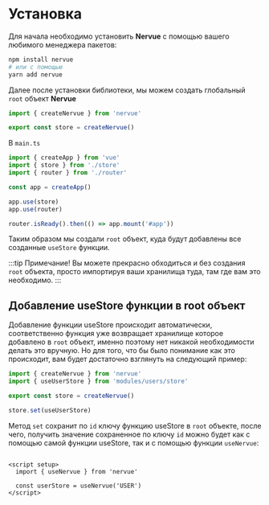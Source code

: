 # Установка

Для начала необходимо установить **Nervue** с помощью вашего любимого менеджера пакетов:

```bash
npm install nervue
# или с помощью
yarn add nervue
```

Далее после установки библиотеки, мы можем создать глобальный ```root``` объект **Nervue**

```js
import { createNervue } from 'nervue'

export const store = createNervue()
```

В ```main.ts```

```typescript
import { createApp } from 'vue'
import { store } from './store'
import { router } from './router'

const app = createApp()

app.use(store)
app.use(router)

router.isReady().then(() => app.mount('#app'))
```

Таким образом мы создали ```root``` объект, куда будут добавлены все созданные ```useStore``` функции.

:::tip 
Примечание! Вы можете прекрасно обходиться и без создания ```root``` объекта, просто импортируя ваши хранилища
туда, там где вам это необходимо.
:::

## Добавление useStore функции в root объект
Добавление функции useStore происходит автоматически, соответственно функция уже возвращает
хранилище которое добавлено в ```root``` объект, именно поэтому нет никакой необходимости
делать это вручную. Но для того, что бы было понимание как это происходит, вам будет
достаточно взглянуть на следующий пример:

```js
import { createNervue } from 'nervue'
import { useUserStore } from 'modules/users/store'

export const store = createNervue()

store.set(useUserStore)
```
Метод ```set``` сохранит по ```id``` ключу функцию useStore в ```root``` объекте, после чего,
получить значение сохраненное по ключу ```id``` можно будет как с помощью самой функции useStore, так
и с помощью функции ```useNervue```:

```vue

<script setup>
  import { useNervue } from 'nervue'
  
  const userStore = useNervue('USER')
</script>
```
